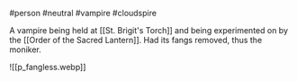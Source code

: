 #person #neutral #vampire #cloudspire

A vampire being held at [[St. Brigit's Torch]] and being experimented on by the [[Order of the Sacred Lantern]].  Had its fangs removed, thus the moniker.

![[p_fangless.webp]]